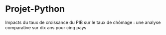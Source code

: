 # Projet-Python
Impacts du taux de croissance du PIB sur le taux de chômage : une analyse comparative sur dix ans pour cinq pays
